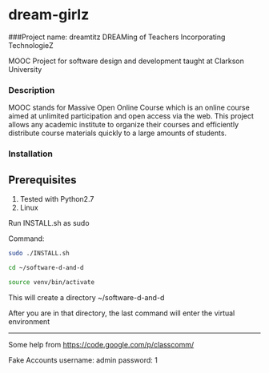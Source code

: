 dream-girlz
===========

###Project name: dreamtitz
DREAMing of Teachers Incorporating TechnologieZ

MOOC Project for software design and development taught at Clarkson University

### Description
MOOC stands for Massive Open Online Course which is an online course aimed at unlimited participation and open access via the web. This project allows any academic institute to organize their courses and efficiently distribute course materials quickly to a large amounts of students. 


### Installation

Prerequisites
----
1. Tested with Python2.7
2. Linux 
  

Run INSTALL.sh as sudo

Command:

```bash
sudo ./INSTALL.sh

cd ~/software-d-and-d

source venv/bin/activate
```

This will create a directory ~/software-d-and-d

After you are in that directory, the last command will enter the virtual environment

---

Some help from https://code.google.com/p/classcomm/

Fake Accounts
username: admin
password: 1 
